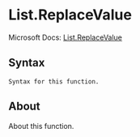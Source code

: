 ---
---

# List.ReplaceValue

Microsoft Docs: [List.ReplaceValue](https://docs.microsoft.com/en-us/powerquery-m/list-replacevalue)

## Syntax

```
Syntax for this function.
```

## About

About this function.

